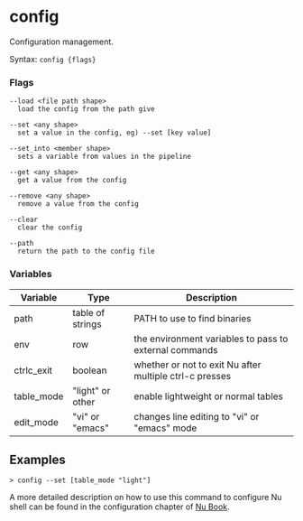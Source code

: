 # config

Configuration management.

Syntax: `config {flags}`

### Flags

    --load <file path shape>
      load the config from the path give

    --set <any shape>
      set a value in the config, eg) --set [key value]

    --set_into <member shape>
      sets a variable from values in the pipeline

    --get <any shape>
      get a value from the config

    --remove <any shape>
      remove a value from the config

    --clear
      clear the config

    --path
      return the path to the config file

### Variables

| Variable   | Type             | Description                                             |
| ---------- | ---------------- | ------------------------------------------------------- |
| path       | table of strings | PATH to use to find binaries                            |
| env        | row              | the environment variables to pass to external commands  |
| ctrlc_exit | boolean          | whether or not to exit Nu after multiple ctrl-c presses |
| table_mode | "light" or other | enable lightweight or normal tables                     |
| edit_mode  | "vi" or "emacs"  | changes line editing to "vi" or "emacs" mode            |

## Examples

```shell
> config --set [table_mode "light"]
```

A more detailed description on how to use this command to configure Nu shell can be found in the configuration chapter of [Nu Book](https://book.nushell.sh/en/configuration).
